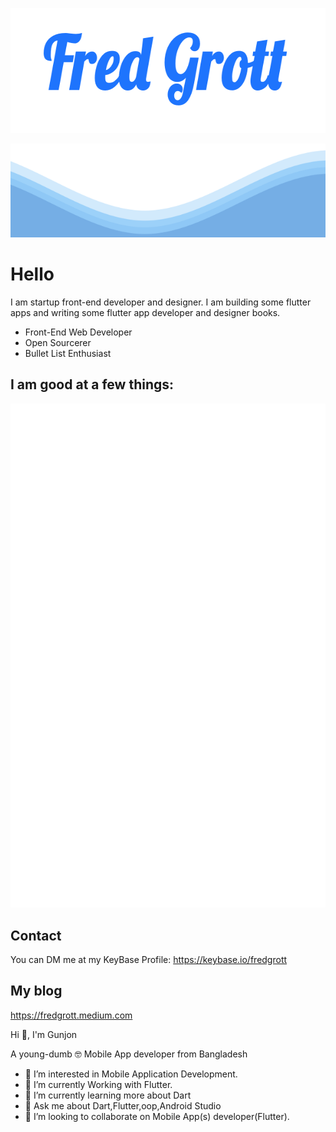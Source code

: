 <p align="center">
  <img src="https://raw.githubusercontent.com/fredgrott/FredGrott/gh-pages/logo-name-type.png" width="600" height="200">
</p>	
<img src="https://raw.githubusercontent.com/fredgrott/FredGrott/gh-pages/waves.svg" width="100%" height="150">

# Hello

I am startup front-end developer and designer. I am building some flutter apps and writing some flutter app developer and designer books.

<ul>
<li>Front-End Web Developer</li>
<li>Open Sourcerer</li>
<li>Bullet List Enthusiast</li>
</ul>

## I am good at a few things:

<img src="https://raw.githubusercontent.com/fredgrott/FredGrott/gh-pages/tags.svg" width="auto" height="auto">


## Contact

You can DM me at my KeyBase Profile:
https://keybase.io/fredgrott


## My blog

https://fredgrott.medium.com

Hi 👋, I'm Gunjon

A young-dumb 🤓 Mobile App developer from Bangladesh 





- 👀 I’m interested in Mobile Application Development.
- 🌱 I’m currently Working with Flutter.
- 🌱 I’m currently learning more about Dart
- 💬 Ask me about Dart,Flutter,oop,Android Studio
- 💞️ I’m looking to collaborate on Mobile App(s) developer(Flutter).

